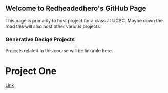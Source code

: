 ## Welcome to Redheadedhero's GitHub Page

This page is primarily to host project for a class at UCSC. 
Maybe down the road this will also host other various projects.

### Generative Desige Projects
Projects related to this course will be linkable here.

# Project One
[Link](https://github.com/Redheadedhero/Summer-2018/tree/master/ProjectOne)

